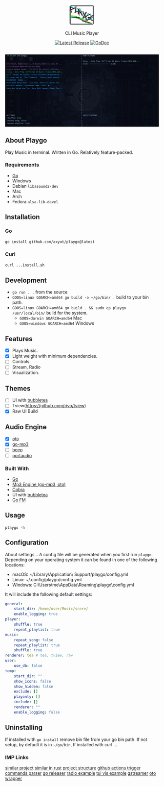 <p align="center">
  <img src="./assets/logo.png" height="70" width="90" />
  <p align="center">
    CLI Music Player
  </p>
  <p align="center">
    <a href="https://github.com/axyut/playgo/releases"><img src="https://img.shields.io/github/v/release/axyut/playgo" alt="Latest Release"></a>
    <a href="https://pkg.go.dev/github.com/axyut/playgo#section-readme"><img src="https://godoc.org/github.com/golang/gddo?status.svg" alt="GoDoc"></a>
  </p>
</p>

<p align="center" style="margin-top: 30px; margin-bottom: 20px;">
  <img src="./assets/player.png" alt="default screenshot">
</p>

## About Playgo

Play Music in terminal. Written in Go. Relatively feature-packed.

### Requirements

-   [Go](https://golang.org/)
-   Windows
-   Debian `libasound2-dev`
-   Mac
-   Arch
-   Fedora `alsa-lib-devel`

## Installation

### Go

```bash
go install github.com/axyut/playgo@latest
```

### Curl

```bash
curl ...install.sh
```

## Development

-   `go run . .` from the source
-   `GOOS=linux GOARCH=amd64 go build -o ~/go/bin/ .` build to your bin path.
-   `GOOS=linux GOARCH=amd64 go build . && sudo cp playgo /usr/local/bin/` build for the system.
    -   `GOOS=darwin GOARCH=amd64` Mac
    -   `GOOS=windows GOARCH=amd64` Windows

## Features

-   [x] Plays Music.
-   [x] Light weight with minimum dependencies.
-   [ ] Controls.
-   [ ] Stream, Radio
-   [ ] Visualization.

## Themes

-   [ ] UI with [bubbletea](https://github.com/charmbracelet/bubbletea)
-   [ ] Tview(https://github.com/rivo/tview)
-   [x] Raw UI Build

## Audio Engine

-   [x] [oto](https://github.com/ebitengine/oto/v3)
-   [x] [go-mp3](https://github.com/hajimehoshi/go-mp3)
-   [ ] [beep](https://github.com/faiface/beep)
-   [ ] [portaudio](https://github.com/gordonklaus/portaudio)

### Built With

-   [Go](https://golang.org/)
-   [Mp3 Engine (go-mp3, oto)](https://github.com/ebitengine/oto/v3)
-   [Cobra](https://github.com/spf13/cobra)
-   UI with [bubbletea](https://github.com/charmbracelet/bubbletea)
-   [Go FM](https://github.com/ssnat/GoFM)

## Usage

`playgo -h`

## Configuration

About settings...
A config file will be generated when you first run `playgo`. Depending on your operating system it can be found in one of the following locations:

-   macOS: ~/Library/Application\ Support/playgo/config.yml
-   Linux: ~/.config/playgo/config.yml
-   Windows: C:\Users\me\AppData\Roaming\playgo\config.yml

It will include the following default settings:

```yml
general:
    start_dir: /home/user/Music/score/
    enable_logging: true
player:
    shuffle: true
    repeat_playlist: true
music:
    repeat_song: false
    repeat_playlist: true
    shuffle: true
renderer: tea # tea, tview, raw
user:
    use_db: false
temp:
    start_dir: ""
    show_icons: false
    show_hidden: false
    exclude: []
    playonly: []
    include: []
    renderer: ""
    enable_logging: false
```

## Uninstalling

If installed with `go install` remove bin file from your go bin path. If not setup, by default it is in `~/go/bin`, If installed with curl ...

### IMP Links

[similar project](https://github.com/issadarkthing/gomu)
[similar in rust](https://github.com/tramhao/termusic)
[project structure](https://github.com/golang-standards/project-layout/blob/master/test/README.md)
[github actions trigger](https://github.com/termkit/gama?tab=readme-ov-file)
[commands parser](https://github.com/alecthomas/kingpin)
[go releaser](https://github.com/wangyoucao577/go-release-action)
[radio example](https://github.com/vergonha/garden-tui)
[tui vis example](github.com/maaslalani/confetty)
[gstreamer](https://github.com/go-gst/go-gst)
[oto wrapper](github.com/faiface/beep)

<!--
git tag v0.1.1
git push origin v0.1.1

only for first time
GOPROXY=proxy.golang.org go list -m github.com/axyut/playgo@v0.1.1
-->

